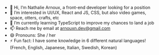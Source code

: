 - 👋 Hi, I’m Nathalie Arnoux, a front-end developer looking for a position
- 👀 I’m interested in UI/UX, React and JS, CSS, but also video games, space, otters, crafts, etc
- 🌱 I’m currently learning TypeScript to improve my chances to land a job
- 📫 Reach me by email at arnouxn.dev@gmail.com
- 😄 Pronouns: She / her
- ⚡ Fun fact: I have some knowledge in 6 different natural languages! (French, English, Japanese, Italian, Swedish, Korean)

<!---
nathalieArnoux/nathalieArnoux is a ✨ special ✨ repository because its `README.md` (this file) appears on your GitHub profile.
You can click the Preview link to take a look at your changes.
--->
